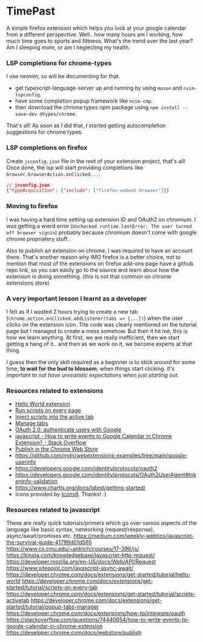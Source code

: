 # TimePast

A simple firefox extension which helps you look at your google calendar from a different perspective.
Well.. how many hours am I working, how much time goes to sports and fittness. What's the trend over
the last year? Am I sleeping more, or am I neglecting my health.

### LSP completions for chrome-types

I use neovim, so will be documenting for that. 
  - get typescript-language-server up and running by using `mason` and `nvim-lspconfig`.
  - have some completion popup framework like `nvim-cmp`.
  - then download the chrome types npm package using `npm install --save-dev @types/chrome`.

That's all! As soon as I did that, I started getting autocompletion suggestions for chrome types.

### LSP completions on firefox

Create `jsconfig.json` file in the root of your extension project, that's all! Once done, the lsp
will start providing completions like `browser.browserAction.onClicked...`.

```json
// jsconfig.json
{"typeAcquisition": {"include": ["firefox-webext-browser"]}}
```

### Moving to firefox

I was having a hard time setting up extension ID and OAuth2 on chromium. I was getting a wierd error
(`Unchecked runtime.lastError: The user turned off browser signin`) probably because chromium doesn't
come with google chrome propriatery stuff.. 

Also to publish an extension on chrome, I was required to
have an account there. That's another reason why IMO firefox is a better choice, not to mention that 
most of the extensions on firefox add-ons page have a github repo link, so you can easily go
to the source and learn about how the extension is doing something. (this is not that common on chrome
extensions store)


### A very important lesson I learnt as a developer

I felt as if I wasted 2 hours trying to create a new tab (`chrome.action.onClicked.addListener(tabs => {...})`) when the user
clicks on the extension icon. The code was clearly mentioned on the tutorial page but I managed to create a mess somehow. But
then it hit me, this is how we learn anything. At first, we are really inefficient, then we start getting a hang of it.. and then
as we work on it, we become experts at that thing.

I guess then the only skill required as a beginner is to stick around for some time, **to wait for the bud to blossom**, when 
things start clicking. *It's important to not have unrealistic expectations when just starting out*.

### Resources related to extensions

- [Hello World extension](https://developer.chrome.com/docs/extensions/get-started/tutorial/hello-world)
- [Run scripts on every page](https://developer.chrome.com/docs/extensions/get-started/tutorial/scripts-on-every-tab)
- [Inject scripts into the active tab](https://developer.chrome.com/docs/extensions/get-started/tutorial/scripts-activetab)
- [Manage tabs](https://developer.chrome.com/docs/extensions/get-started/tutorial/popup-tabs-manager)
- [OAuth 2.0: authenticate users with Google](https://developer.chrome.com/docs/extensions/how-to/integrate/oauth)
- [javascript - How to write events to Google Calendar in Chrome Extension? - Stack Overflow](https://stackoverflow.com/questions/74440654/how-to-write-events-to-google-calendar-in-chrome-extension)
- [Publish in the Chrome Web Store](https://developer.chrome.com/docs/webstore/publish)
- https://github.com/mdn/webextensions-examples/tree/main/google-userinfo
- https://developers.google.com/identity/protocols/oauth2
- https://developers.google.com/identity/protocols/OAuth2UserAgent#tokeninfo-validation
- https://www.chartjs.org/docs/latest/getting-started/
- Icons provided by [Icons8](https://icons8.com). Thanks! :)

### Resources related to javascript

These  are really  quick tutorials/primers  which go  over varous  aspects of  the
language  like basic  syntax, networking  (request/response), async/await/promises
etc.
https://medium.com/weekly-webtips/javascript-the-survival-guide-41799d01d565
https://www.cs.cmu.edu/~aldrich/courses/17-396/js/
https://kinsta.com/knowledgebase/javascript-http-request/
https://developer.mozilla.org/en-US/docs/Web/API/Request
https://www.sitepoint.com/javascript-async-await/
https://developer.chrome.com/docs/extensions/get-started/tutorial/hello-world
https://developer.chrome.com/docs/extensions/get-started/tutorial/scripts-on-every-tab
https://developer.chrome.com/docs/extensions/get-started/tutorial/scripts-activetab
https://developer.chrome.com/docs/extensions/get-started/tutorial/popup-tabs-manager
https://developer.chrome.com/docs/extensions/how-to/integrate/oauth
https://stackoverflow.com/questions/74440654/how-to-write-events-to-google-calendar-in-chrome-extension
https://developer.chrome.com/docs/webstore/publish
